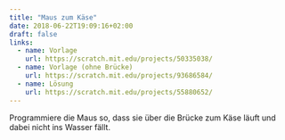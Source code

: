 ```yaml
---
title: "Maus zum Käse"
date: 2018-06-22T19:09:16+02:00
draft: false
links:
  - name: Vorlage
    url: https://scratch.mit.edu/projects/50335038/
  - name: Vorlage (ohne Brücke)
    url: https://scratch.mit.edu/projects/93686584/
  - name: Lösung
    url: https://scratch.mit.edu/projects/55880652/
---
```


Programmiere die Maus so, dass sie über die Brücke zum Käse läuft und dabei nicht ins Wasser fällt.
